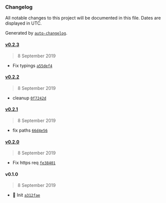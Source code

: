 ### Changelog

All notable changes to this project will be documented in this file. Dates are displayed in UTC.

Generated by [`auto-changelog`](https://github.com/CookPete/auto-changelog).

#### [v0.2.3](https://github.com/nivrith/xeta/compare/v0.2.2...v0.2.3)

> 8 September 2019

- Fix typings [`a55def4`](https://github.com/nivrith/xeta/commit/a55def4464b2e5bb7937d960875f29771e271699)

#### [v0.2.2](https://github.com/nivrith/xeta/compare/v0.2.1...v0.2.2)

> 8 September 2019

- cleanup [`0f7242d`](https://github.com/nivrith/xeta/commit/0f7242d49f51bff20d5bbda703f449b92f0d9af9)

#### [v0.2.1](https://github.com/nivrith/xeta/compare/v0.2.0...v0.2.1)

> 8 September 2019

- fix paths [`66d4e56`](https://github.com/nivrith/xeta/commit/66d4e56cd3a2dfc55333b846d6e5824cff1cb7b6)

#### [v0.2.0](https://github.com/nivrith/xeta/compare/v0.1.0...v0.2.0)

> 8 September 2019

- Fix https req [`fe38401`](https://github.com/nivrith/xeta/commit/fe3840183415c70ce9923e10574cb70cc9ab8c83)

#### v0.1.0

> 8 September 2019

- :tada: Init [`a312fae`](https://github.com/nivrith/xeta/commit/a312fae7ada64fb8ea35b52807ea4f96f1a1c785)

